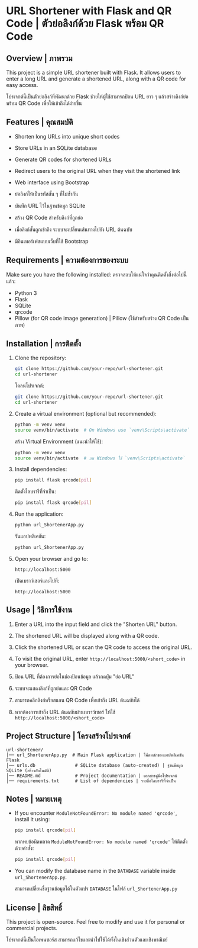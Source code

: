 # URL Shortener with Flask and QR Code | ตัวย่อลิงก์ด้วย Flask พร้อม QR Code

## Overview | ภาพรวม
This project is a simple URL shortener built with Flask. It allows users to enter a long URL and generate a shortened URL, along with a QR code for easy access.

โปรเจกต์นี้เป็นตัวย่อลิงก์ที่พัฒนาด้วย Flask ช่วยให้ผู้ใช้สามารถป้อน URL ยาว ๆ แล้วสร้างลิงก์ย่อพร้อม QR Code เพื่อให้เข้าถึงได้ง่ายขึ้น

## Features | คุณสมบัติ
- Shorten long URLs into unique short codes
- Store URLs in an SQLite database
- Generate QR codes for shortened URLs
- Redirect users to the original URL when they visit the shortened link
- Web interface using Bootstrap

- ย่อลิงก์ให้เป็นรหัสสั้น ๆ ที่ไม่ซ้ำกัน
- บันทึก URL ไว้ในฐานข้อมูล SQLite
- สร้าง QR Code สำหรับลิงก์ที่ถูกย่อ
- เมื่อลิงก์สั้นถูกเข้าถึง ระบบจะเปลี่ยนเส้นทางไปยัง URL ต้นฉบับ
- มีอินเทอร์เฟซแบบเว็บที่ใช้ Bootstrap

## Requirements | ความต้องการของระบบ
Make sure you have the following installed:
ตรวจสอบให้แน่ใจว่าคุณติดตั้งสิ่งต่อไปนี้แล้ว:
- Python 3
- Flask
- SQLite
- qrcode
- Pillow (for QR code image generation) | Pillow (ใช้สำหรับสร้าง QR Code เป็นภาพ)

## Installation | การติดตั้ง
1. Clone the repository:
   ```bash
   git clone https://github.com/your-repo/url-shortener.git
   cd url-shortener
   ```

   โคลนโปรเจกต์:
   ```bash
   git clone https://github.com/your-repo/url-shortener.git
   cd url-shortener
   ```

2. Create a virtual environment (optional but recommended):
   ```bash
   python -m venv venv
   source venv/bin/activate  # On Windows use `venv\Scripts\activate`
   ```

   สร้าง Virtual Environment (แนะนำให้ใช้):
   ```bash
   python -m venv venv
   source venv/bin/activate  # บน Windows ใช้ `venv\Scripts\activate`
   ```

3. Install dependencies:
   ```bash
   pip install flask qrcode[pil]
   ```

   ติดตั้งไลบรารีที่จำเป็น:
   ```bash
   pip install flask qrcode[pil]
   ```

4. Run the application:
   ```bash
   python url_ShortenerApp.py
   ```

   รันแอปพลิเคชัน:
   ```bash
   python url_ShortenerApp.py
   ```

5. Open your browser and go to:
   ```
   http://localhost:5000
   ```

   เปิดเบราว์เซอร์และไปที่:
   ```
   http://localhost:5000
   ```

## Usage | วิธีการใช้งาน
1. Enter a URL into the input field and click the "Shorten URL" button.
2. The shortened URL will be displayed along with a QR code.
3. Click the shortened URL or scan the QR code to access the original URL.
4. To visit the original URL, enter `http://localhost:5000/<short_code>` in your browser.

1. ป้อน URL ที่ต้องการย่อในช่องป้อนข้อมูล แล้วกดปุ่ม "ย่อ URL"
2. ระบบจะแสดงลิงก์ที่ถูกย่อและ QR Code
3. สามารถคลิกลิงก์หรือสแกน QR Code เพื่อเข้าถึง URL ต้นฉบับได้
4. หากต้องการเข้าถึง URL ต้นฉบับผ่านเบราว์เซอร์ ให้ใช้ `http://localhost:5000/<short_code>`

## Project Structure | โครงสร้างโปรเจกต์
```
url-shortener/
│── url_ShortenerApp.py  # Main Flask application | โค้ดหลักของแอปพลิเคชัน Flask
│── urls.db               # SQLite database (auto-created) | ฐานข้อมูล SQLite (สร้างอัตโนมัติ)
│── README.md             # Project documentation | เอกสารคู่มือโปรเจกต์
│── requirements.txt      # List of dependencies | รายชื่อไลบรารีที่จำเป็น
```

## Notes | หมายเหตุ
- If you encounter `ModuleNotFoundError: No module named 'qrcode'`, install it using:
  ```bash
  pip install qrcode[pil]
  ```

  หากพบข้อผิดพลาด `ModuleNotFoundError: No module named 'qrcode'` ให้ติดตั้งด้วยคำสั่ง:
  ```bash
  pip install qrcode[pil]
  ```

- You can modify the database name in the `DATABASE` variable inside `url_ShortenerApp.py`.

  สามารถเปลี่ยนชื่อฐานข้อมูลได้ในตัวแปร `DATABASE` ในไฟล์ `url_ShortenerApp.py`

## License | ลิขสิทธิ์
This project is open-source. Feel free to modify and use it for personal or commercial projects.

โปรเจกต์นี้เป็นโอเพนซอร์ส สามารถแก้ไขและนำไปใช้ได้ทั้งในเชิงส่วนตัวและเชิงพาณิชย์

